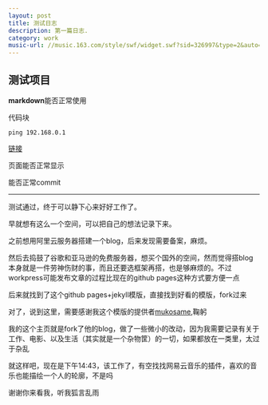 ```yaml
---
layout: post
title: 测试日志
description: 第一篇日志.
category: work
music-url: //music.163.com/style/swf/widget.swf?sid=326997&type=2&auto=1&width=278&height=32
---
```



## 测试项目
**markdown**能否正常使用

代码块
```
ping 192.168.0.1
```
[链接](https://chuanheyuanyuan.github.io)

页面能否正常显示

能否正常commit

------------
测试通过，终于可以静下心来好好工作了。

早就想有这么一个空间，可以把自己的想法记录下来。

之前想用阿里云服务器搭建一个blog，后来发现需要备案，麻烦。

然后去捣鼓了谷歌和亚马逊的免费服务器，想买个国外的空间，然而觉得搭blog本身就是一件劳神伤财的事，而且还要选框架再搭，也是够麻烦的。不过workpress可能发布文章的过程比现在的github pages这种方式要方便一点

后来就找到了这个github pages+jekyll模版，直接找到好看的模版，fork过来

对了，说到这里，需要感谢我这个模版的提供者[mukosame](https://github.com/Mukosame),鞠躬

我的这个主页就是fork了他的blog，做了一些微小的改动，因为我需要记录有关于工作、电影、以及生活（其实就是一个杂物筐）的一切，如果都放在一类里，太过于杂乱

就这样吧，现在是下午14:43，该工作了，有空找找网易云音乐的插件，喜欢的音乐也能描绘一个人的轮廓，不是吗

谢谢你来看我，听我狐言乱雨

	



